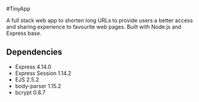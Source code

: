 #TinyApp

A full stack web app to shorten long URLs to provide users a better access and sharing experience to favourite web pages.  Built with Node.js and Express base.

## Dependencies

* Express 4.14.0
* Express Session 1.14.2
* EJS 2.5.2
* body-parser 1.15.2
* bcrypt 0.8.7
